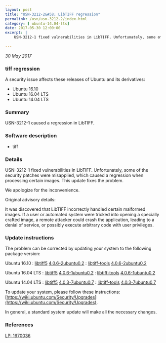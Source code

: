 ```yaml
---
layout: post
title: "USN-3212-2&#58; LibTIFF regression"
permalink: /usn/usn-3212-2/index.html
category: [ ubuntu-14.04-lts]
date: 2017-05-30 12:00:00
excerpt: |
    USN-3212-1 fixed vulnerabilities in LibTIFF. Unfortunately, some of the security patches were misapplied, which caused a regression when processing certain images. This update fixes the problem.
    
--- 
```

 
 

*30 May 2017*

### tiff regression

A security issue affects these releases of Ubuntu and its derivatives:

* Ubuntu 16.10
* Ubuntu 16.04 LTS
* Ubuntu 14.04 LTS

### Summary

USN-3212-1 caused a regression in LibTIFF. 

### Software description

* tiff 

### Details

USN-3212-1 fixed vulnerabilities in LibTIFF. Unfortunately, some of the security patches were misapplied, which caused a regression when processing certain images. This update fixes the problem.

We apologize for the inconvenience.

Original advisory details:

 It was discovered that LibTIFF incorrectly handled certain malformed images. If a user or automated system were tricked into opening a specially crafted image, a remote attacker could crash the application, leading to a denial of service, or possibly execute arbitrary code with user privileges. 

### Update instructions

The problem can be corrected by updating your system to the following package version:

Ubuntu 16.10
 : [libtiff5](https://launchpad.net/ubuntu/+source/tiff) <span> [4.0.6-2ubuntu0.2](https://launchpad.net/ubuntu/+source/tiff/4.0.6-2ubuntu0.2) </span> 
 : [libtiff-tools](https://launchpad.net/ubuntu/+source/tiff) <span> [4.0.6-2ubuntu0.2](https://launchpad.net/ubuntu/+source/tiff/4.0.6-2ubuntu0.2) </span> 

Ubuntu 16.04 LTS
 : [libtiff5](https://launchpad.net/ubuntu/+source/tiff) <span> [4.0.6-1ubuntu0.2](https://launchpad.net/ubuntu/+source/tiff/4.0.6-1ubuntu0.2) </span> 
 : [libtiff-tools](https://launchpad.net/ubuntu/+source/tiff) <span> [4.0.6-1ubuntu0.2](https://launchpad.net/ubuntu/+source/tiff/4.0.6-1ubuntu0.2) </span> 

Ubuntu 14.04 LTS
 : [libtiff5](https://launchpad.net/ubuntu/+source/tiff) <span> [4.0.3-7ubuntu0.7](https://launchpad.net/ubuntu/+source/tiff/4.0.3-7ubuntu0.7) </span> 
 : [libtiff-tools](https://launchpad.net/ubuntu/+source/tiff) <span> [4.0.3-7ubuntu0.7](https://launchpad.net/ubuntu/+source/tiff/4.0.3-7ubuntu0.7) </span> 

To update your system, please follow these instructions: [https://wiki.ubuntu.com/Security/Upgrades](https://wiki.ubuntu.com/Security/Upgrades).

In general, a standard system update will make all the necessary changes. 

### References

 
 [LP: 1670036](https://launchpad.net/bugs/1670036)
 

